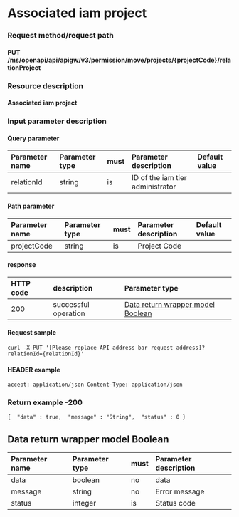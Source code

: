 # Associated iam project

### Request method/request path

#### PUT /ms/openapi/api/apigw/v3/permission/move/projects/{projectCode}/relationProject

### Resource description

#### Associated iam project

### Input parameter description

#### Query parameter

| Parameter name | Parameter type | must | Parameter description            | Default value |
| :------------- | :------------- | :--- | :------------------------------- | :------------ |
| relationId     | string         | is   | ID of the iam tier administrator |               |

#### Path parameter

| Parameter name | Parameter type | must | Parameter description | Default value |
| :------------- | :------------- | :--- | :-------------------- | :------------ |
| projectCode    | string         | is   | Project Code          |               |

#### response

| HTTP code | description          | Parameter type                                               |
| :-------- | :------------------- | :----------------------------------------------------------- |
| 200       | successful operation | [Data return wrapper model Boolean](associated-iam-project.md) |

#### Request sample

```
curl -X PUT '[Please replace API address bar request address]? relationId={relationId}' 
```

#### HEADER example

```
accept: application/json Content-Type: application/json 
```

### Return example -200

```
{  "data" : true,  "message" : "String",  "status" : 0 } 
```

## Data return wrapper model Boolean

| Parameter name | Parameter type | must | Parameter description |
| :------------- | :------------- | :--- | :-------------------- |
| data           | boolean        | no   | data                  |
| message        | string         | no   | Error message         |
| status         | integer        | is   | Status code           |
